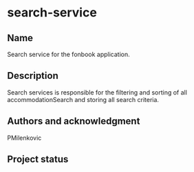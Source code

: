 # search-service

## Name
Search service for the fonbook application.

## Description
Search services is responsible for the filtering and sorting of all accommodationSearch and storing all search criteria.


## Authors and acknowledgment
PMilenkovic


## Project status
